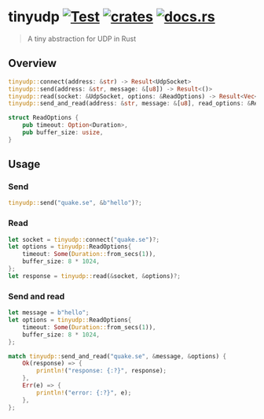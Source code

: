 # tinyudp [![Test](https://github.com/vikpe/tinyudp/actions/workflows/test.yml/badge.svg?branch=main)](https://github.com/vikpe/tinyudp/actions/workflows/test.yml) [![crates](https://img.shields.io/crates/v/tinyudp)](https://crates.io/crates/tinyudp) [![docs.rs](https://img.shields.io/docsrs/tinyudp)](https://docs.rs/tinyudp/)

> A tiny abstraction for UDP in Rust

## Overview

```rust
tinyudp::connect(address: &str) -> Result<UdpSocket>
tinyudp::send(address: &str, message: &[u8]) -> Result<()>
tinyudp::read(socket: &UdpSocket, options: &ReadOptions) -> Result<Vec<u8>>
tinyudp::send_and_read(address: &str, message: &[u8], read_options: &ReadOptions) -> Result<Vec<u8>>

struct ReadOptions {
    pub timeout: Option<Duration>,
    pub buffer_size: usize,
}
```

## Usage

### Send

```rust
tinyudp::send("quake.se", &b"hello")?;
```

### Read

```rust
let socket = tinyudp::connect("quake.se")?;
let options = tinyudp::ReadOptions{
    timeout: Some(Duration::from_secs(1)),
    buffer_size: 8 * 1024,
};
let response = tinyudp::read(&socket, &options)?;
```

### Send and read

```rust
let message = b"hello";
let options = tinyudp::ReadOptions{
    timeout: Some(Duration::from_secs(1)),
    buffer_size: 8 * 1024,
};

match tinyudp::send_and_read("quake.se", &message, &options) {
    Ok(response) => {
        println!("response: {:?}", response);
    },
    Err(e) => {
        println!("error: {:?}", e);
    },
};
```
